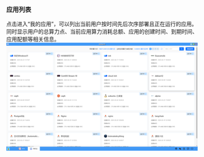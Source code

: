 ### 应用列表
点击进入“我的应用”，可以列出当前用户按时间先后次序部署且正在运行的应用。同时显示用户的总算力点、当前应用算力消耗总额、应用的创建时间、到期时间、应用配额等相关信息。
![alt text](../help_picture/02_myapp01.png)